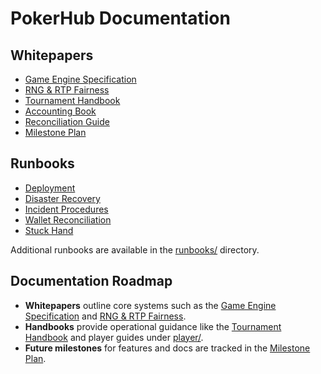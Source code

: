 # PokerHub Documentation

## Whitepapers
- [Game Engine Specification](./game-engine-spec.md)
- [RNG & RTP Fairness](./rng-fairness.md)
- [Tournament Handbook](./tournament-handbook.md)
- [Accounting Book](./accounting-book.md)
- [Reconciliation Guide](./reconciliation-guide.md)
- [Milestone Plan](./milestone-plan.md)

## Runbooks
- [Deployment](./runbooks/deployment.md)
- [Disaster Recovery](./runbooks/disaster-recovery.md)
- [Incident Procedures](./runbooks/incident-procedures.md)
- [Wallet Reconciliation](./runbooks/wallet-reconciliation.md)
- [Stuck Hand](./runbooks/stuck-hand.md)

Additional runbooks are available in the [runbooks/](./runbooks/) directory.

## Documentation Roadmap

- **Whitepapers** outline core systems such as the [Game Engine Specification](./game-engine-spec.md) and [RNG & RTP Fairness](./rng-fairness.md).
- **Handbooks** provide operational guidance like the [Tournament Handbook](./tournament-handbook.md) and player guides under [player/](./player/).
- **Future milestones** for features and docs are tracked in the [Milestone Plan](./milestone-plan.md).
